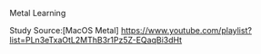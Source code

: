 Metal Learning

Study Source:[MacOS Metal] <https://www.youtube.com/playlist?list=PLn3eTxaOtL2MThB3r1Pz5Z-EQaqBi3dHt>
